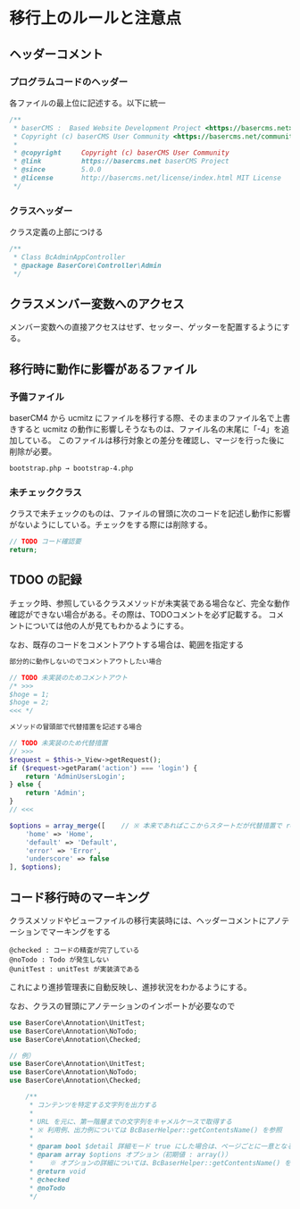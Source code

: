 # 移行上のルールと注意点

## ヘッダーコメント

### プログラムコードのヘッダー
各ファイルの最上位に記述する。以下に統一
```php
/**
 * baserCMS :  Based Website Development Project <https://basercms.net>
 * Copyright (c) baserCMS User Community <https://basercms.net/community/>
 *
 * @copyright     Copyright (c) baserCMS User Community
 * @link          https://basercms.net baserCMS Project
 * @since         5.0.0
 * @license       http://basercms.net/license/index.html MIT License
 */
```

### クラスヘッダー
クラス定義の上部につける
```php
/**
 * Class BcAdminAppController
 * @package BaserCore\Controller\Admin
 */
```

## クラスメンバー変数へのアクセス

メンバー変数への直接アクセスはせず、セッター、ゲッターを配置するようにする。


## 移行時に動作に影響があるファイル

### 予備ファイル

baserCM4 から ucmitz にファイルを移行する際、そのままのファイル名で上書きすると ucmitz の動作に影響しそうなものは、ファイル名の末尾に「-4」を追加している。
このファイルは移行対象との差分を確認し、マージを行った後に削除が必要。

```
bootstrap.php → bootstrap-4.php
```

### 未チェッククラス

クラスで未チェックのものは、ファイルの冒頭に次のコードを記述し動作に影響がないようにしている。チェックをする際には削除する。

```php
// TODO コード確認要
return;
```

## TDOO の記録

チェック時、参照しているクラスメソッドが未実装である場合など、完全な動作確認ができない場合がある。その際は、TODOコメントを必ず記載する。
コメントについては他の人が見てもわかるようにする。

なお、既存のコードをコメントアウトする場合は、範囲を指定する

```php
部分的に動作しないのでコメントアウトしたい場合

// TODO 未実装のためコメントアウト
/* >>>
$hoge = 1;
$hoge = 2;
<<< */
```

```php
メソッドの冒頭部で代替措置を記述する場合

// TODO 未実装のため代替措置
// >>>
$request = $this->_View->getRequest();
if ($request->getParam('action') === 'login') {
    return 'AdminUsersLogin';
} else {
    return 'Admin';
}
// <<<

$options = array_merge([    // ※ 本来であればここからスタートだが代替措置で return されているため実行されない
    'home' => 'Home',
    'default' => 'Default',
    'error' => 'Error',
    'underscore' => false
], $options);
```

## コード移行時のマーキング

クラスメソッドやビューファイルの移行実装時には、ヘッダーコメントにアノテーションでマーキングをする

```
@checked : コードの精査が完了している
@noTodo : Todo が発生しない
@unitTest : unitTest が実装済である
```

これにより進捗管理表に自動反映し、進捗状況をわかるようにする。

なお、クラスの冒頭にアノテーションのインポートが必要なので

```php
use BaserCore\Annotation\UnitTest;
use BaserCore\Annotation\NoTodo;
use BaserCore\Annotation\Checked;
```

```php
// 例）
use BaserCore\Annotation\UnitTest;
use BaserCore\Annotation\NoTodo;
use BaserCore\Annotation\Checked;

    /**
     * コンテンツを特定する文字列を出力する
     *
     * URL を元に、第一階層までの文字列をキャメルケースで取得する
     * ※ 利用例、出力例については BcBaserHelper::getContentsName() を参照
     *
     * @param bool $detail 詳細モード true にした場合は、ページごとに一意となる文字列をキャメルケースで出力する（初期値 : false）
     * @param array $options オプション（初期値 : array()）
     *    ※ オプションの詳細については、BcBaserHelper::getContentsName() を参照
     * @return void
     * @checked
     * @noTodo
     */
```
